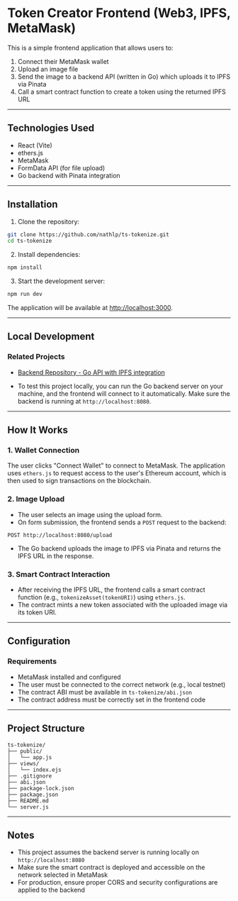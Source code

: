 # Token Creator Frontend (Web3, IPFS, MetaMask)

This is a simple frontend application that allows users to:

1. Connect their MetaMask wallet
2. Upload an image file
3. Send the image to a backend API (written in Go) which uploads it to IPFS via Pinata
4. Call a smart contract function to create a token using the returned IPFS URL
---

## Technologies Used

- React (Vite)
- ethers.js
- MetaMask
- FormData API (for file upload)
- Go backend with Pinata integration

---

## Installation

1. Clone the repository:

```bash
git clone https://github.com/nathlp/ts-tokenize.git
cd ts-tokenize
```

2. Install dependencies:

```bash
npm install
```

3. Start the development server:

```bash
npm run dev
```

The application will be available at [http://localhost:3000](http://localhost:3000).

---

## Local Development


### Related Projects

- [Backend Repository - Go API with IPFS integration](https://github.com/nathlp/go-deployment)

- To test this project locally, you can run the Go backend server on your machine, and the frontend will connect to it automatically. Make sure the backend is running at `http://localhost:8080`.

---

## How It Works

### 1. Wallet Connection

The user clicks "Connect Wallet" to connect to MetaMask. The application uses `ethers.js` to request access to the user's Ethereum account, which is then used to sign transactions on the blockchain.

### 2. Image Upload

- The user selects an image using the upload form.
- On form submission, the frontend sends a `POST` request to the backend:

```
POST http://localhost:8080/upload
```

- The Go backend uploads the image to IPFS via Pinata and returns the IPFS URL in the response.

### 3. Smart Contract Interaction

- After receiving the IPFS URL, the frontend calls a smart contract function (e.g., `tokenizeAsset(tokenURI)`) using `ethers.js`.
- The contract mints a new token associated with the uploaded image via its token URI.

---

## Configuration

### Requirements

- MetaMask installed and configured
- The user must be connected to the correct network (e.g., local testnet)
- The contract ABI must be available in `ts-tokenize/abi.json`
- The contract address must be correctly set in the frontend code

---

## Project Structure

```
ts-tokenize/
├── public/
│   └── app.js
├── views/
│   └── index.ejs
├── .gitignore
├── abi.json
├── package-lock.json
├── package.json
├── README.md
└── server.js
```

---

## Notes

- This project assumes the backend server is running locally on `http://localhost:8080`
- Make sure the smart contract is deployed and accessible on the network selected in MetaMask
- For production, ensure proper CORS and security configurations are applied to the backend
